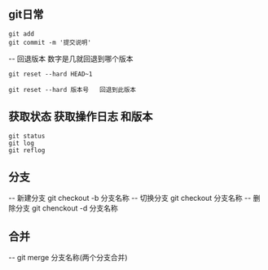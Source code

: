 ## git日常
```
git add
git commit -m '提交说明'
```
-- 回退版本 数字是几就回退到哪个版本
```
git reset --hard HEAD~1

git reset --hard 版本号   回退到此版本
```
## 获取状态  获取操作日志   和版本
```
git status
git log
git reflog

```

## 分支
-- 新建分支  git checkout -b 分支名称
-- 切换分支  git checkout 分支名称
-- 删除分支  git chenckout -d 分支名称
## 合并
-- git merge 分支名称(两个分支合并)
